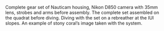 Complete gear set of Nauticam housing, Nikon D850 camera with 35mm lens, strobes and arms before assembly.                                                                          The complete set assembled on the quadrat before diving.                                                                                                                            Diving with the set on a rebreather at the IUI slopes.                                                                                                                              An example of stony coral’s image taken with the system. 
